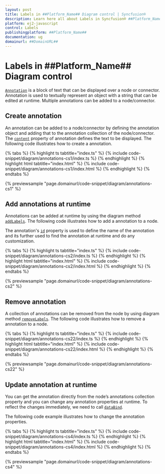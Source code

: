```yaml
---
layout: post
title: Labels in ##Platform_Name## Diagram control | Syncfusion®
description: Learn here all about Labels in Syncfusion® ##Platform_Name## Diagram control of Syncfusion Essential® JS 2 and more.
platform: ej2-javascript
control: Labels 
publishingplatform: ##Platform_Name##
documentation: ug
domainurl: ##DomainURL##
---
```


# Labels in ##Platform_Name## Diagram control

[`Annotation`](../../api/diagram/annotationModel/) is a block of text that can be displayed over a node or connector. Annotation is used to textually represent an object with a string that can be edited at runtime. Multiple annotations can be added to a node/connector.

<!-- markdownlint-disable MD033 -->

## Create annotation

An annotation can be added to a node/connector by defining the annotation object and adding that to the annotation collection of the node/connector. The [`content`](../../api/diagram/annotationModel/#content) property of annotation defines the text to be displayed. The following code illustrates how to create a annotation.

{% tabs %}
{% highlight ts tabtitle="index.ts" %}
{% include code-snippet/diagram/annotations-cs1/index.ts %}
{% endhighlight %}
{% highlight html tabtitle="index.html" %}
{% include code-snippet/diagram/annotations-cs1/index.html %}
{% endhighlight %}
{% endtabs %}
        
{% previewsample "page.domainurl/code-snippet/diagram/annotations-cs1" %}

## Add annotations at runtime

Annotations can be added at runtime by using the diagram method [`addLabels`](../../api/diagram/#addlabels). The following code illustrates how to add a annotation to a node.

The annotation's [`id`](../../api/diagram/annotationModel/#id) property is used to define the name of the annotation and its further used to find the annotation at runtime and do any customization.

{% tabs %}
{% highlight ts tabtitle="index.ts" %}
{% include code-snippet/diagram/annotations-cs2/index.ts %}
{% endhighlight %}
{% highlight html tabtitle="index.html" %}
{% include code-snippet/diagram/annotations-cs2/index.html %}
{% endhighlight %}
{% endtabs %}
        
{% previewsample "page.domainurl/code-snippet/diagram/annotations-cs2" %}

## Remove annotation

A collection of annotations can be removed from the node by using diagram method [`removeLabels`](../../api/diagram/#removelabels). The following code illustrates how to remove a annotation to a node.

{% tabs %}
{% highlight ts tabtitle="index.ts" %}
{% include code-snippet/diagram/annotations-cs22/index.ts %}
{% endhighlight %}
{% highlight html tabtitle="index.html" %}
{% include code-snippet/diagram/annotations-cs22/index.html %}
{% endhighlight %}
{% endtabs %}
        
{% previewsample "page.domainurl/code-snippet/diagram/annotations-cs22" %}

## Update annotation at runtime

You can get the annotation directly from the node’s annotations collection property and you can change any annotation properties at runtime. To reflect the changes immediately, we need to call [`dataBind`](../../api/diagram/#databind).

The following code example illustrates how to change the annotation properties.

{% tabs %}
{% highlight ts tabtitle="index.ts" %}
{% include code-snippet/diagram/annotations-cs4/index.ts %}
{% endhighlight %}
{% highlight html tabtitle="index.html" %}
{% include code-snippet/diagram/annotations-cs4/index.html %}
{% endhighlight %}
{% endtabs %}
        
{% previewsample "page.domainurl/code-snippet/diagram/annotations-cs4" %}
